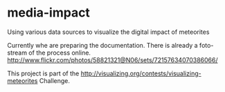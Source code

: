 media-impact
============

Using various data sources to visualize the digital impact of meteorites

Currently whe are preparing the documentation.
There is already a foto-stream of the process online.
http://www.flickr.com/photos/58821321@N06/sets/72157634070386066/

This project is part of the http://visualizing.org/contests/visualizing-meteorites Challenge.
